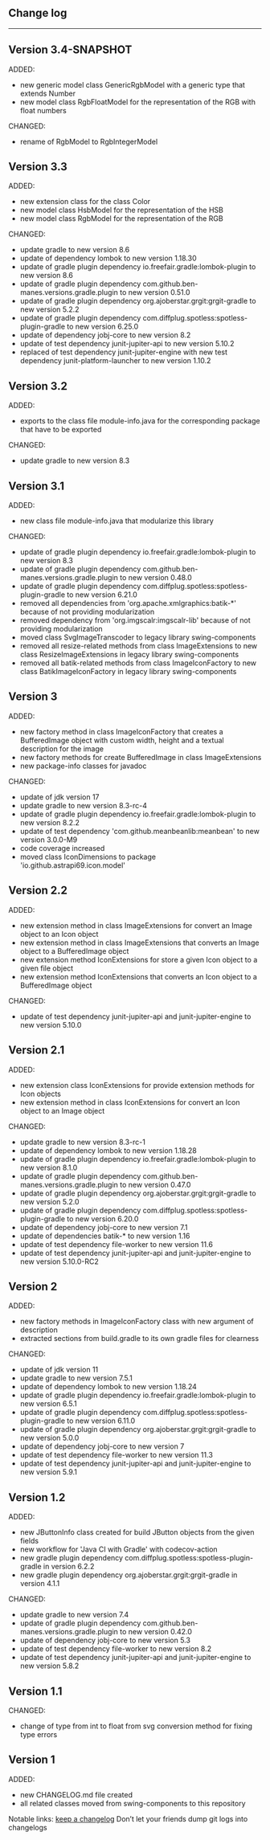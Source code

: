 ## Change log
----------------------

Version 3.4-SNAPSHOT
-------------

ADDED:

- new generic model class GenericRgbModel with a generic type that extends Number
- new model class RgbFloatModel for the representation of the RGB with float numbers

CHANGED:

- rename of RgbModel to RgbIntegerModel

Version 3.3
-------------

ADDED:

- new extension class for the class Color
- new model class HsbModel for the representation of the HSB
- new model class RgbModel for the representation of the RGB

CHANGED:

- update gradle to new version 8.6
- update of dependency lombok to new version 1.18.30
- update of gradle plugin dependency io.freefair.gradle:lombok-plugin to new version 8.6
- update of gradle plugin dependency com.github.ben-manes.versions.gradle.plugin to new version 0.51.0
- update of gradle plugin dependency org.ajoberstar.grgit:grgit-gradle to new version 5.2.2
- update of gradle plugin dependency com.diffplug.spotless:spotless-plugin-gradle to new version 6.25.0
- update of dependency jobj-core to new version 8.2
- update of test dependency junit-jupiter-api to new version 5.10.2
- replaced of test dependency junit-jupiter-engine with new test dependency junit-platform-launcher to new version 1.10.2

Version 3.2
-------------

ADDED:

- exports to the class file module-info.java for the corresponding package that have to be exported

CHANGED:

- update gradle to new version 8.3

Version 3.1
-------------

ADDED:

- new class file module-info.java that modularize this library

CHANGED:

- update of gradle plugin dependency io.freefair.gradle:lombok-plugin to new version 8.3
- update of gradle plugin dependency com.github.ben-manes.versions.gradle.plugin to new version 0.48.0
- update of gradle plugin dependency com.diffplug.spotless:spotless-plugin-gradle to new version 6.21.0
- removed all dependencies from 'org.apache.xmlgraphics:batik-*' because of not providing modularization
- removed dependency from 'org.imgscalr:imgscalr-lib' because of not providing modularization
- moved class SvgImageTranscoder to legacy library swing-components
- removed all resize-related methods from class ImageExtensions to new class ResizeImageExtensions in legacy library swing-components
- removed all batik-related methods from class ImageIconFactory to new class BatikImageIconFactory in legacy library swing-components

Version 3
-------------

ADDED:

- new factory method in class ImageIconFactory that creates a BufferedImage object with custom width, height and a textual description for the image
- new factory methods for create BufferedImage in class ImageExtensions
- new package-info classes for javadoc

CHANGED:

- update of jdk version 17
- update gradle to new version 8.3-rc-4
- update of gradle plugin dependency io.freefair.gradle:lombok-plugin to new version 8.2.2
- update of test dependency 'com.github.meanbeanlib:meanbean' to new version 3.0.0-M9
- code coverage increased
- moved class IconDimensions to package 'io.github.astrapi69.icon.model'

Version 2.2
-------------

ADDED:

- new extension method in class ImageExtensions for convert an Image object to an Icon object
- new extension method in class ImageExtensions that converts an Image object to a BufferedImage object
- new extension method IconExtensions for store a given Icon object to a given file object
- new extension method IconExtensions that converts an Icon object to a BufferedImage object

CHANGED:

- update of test dependency junit-jupiter-api and junit-jupiter-engine to new version 5.10.0

Version 2.1
-------------

ADDED:

- new extension class IconExtensions for provide extension methods for Icon objects
- new extension method in class IconExtensions for convert an Icon object to an Image object

CHANGED:

- update gradle to new version 8.3-rc-1
- update of dependency lombok to new version 1.18.28
- update of gradle plugin dependency io.freefair.gradle:lombok-plugin to new version 8.1.0
- update of gradle plugin dependency com.github.ben-manes.versions.gradle.plugin to new version 0.47.0
- update of gradle plugin dependency org.ajoberstar.grgit:grgit-gradle to new version 5.2.0
- update of gradle plugin dependency com.diffplug.spotless:spotless-plugin-gradle to new version 6.20.0
- update of dependency jobj-core to new version 7.1
- update of dependencies batik-* to new version 1.16
- update of test dependency file-worker to new version 11.6
- update of test dependency junit-jupiter-api and junit-jupiter-engine to new version 5.10.0-RC2

Version 2
-------------

ADDED:

- new factory methods in ImageIconFactory class with new argument of description
- extracted sections from build.gradle to its own gradle files for clearness

CHANGED:

- update of jdk version 11
- update gradle to new version 7.5.1
- update of dependency lombok to new version 1.18.24
- update of gradle plugin dependency io.freefair.gradle:lombok-plugin to new version 6.5.1
- update of gradle plugin dependency com.diffplug.spotless:spotless-plugin-gradle to new version 6.11.0
- update of gradle plugin dependency org.ajoberstar.grgit:grgit-gradle to new version 5.0.0
- update of dependency jobj-core to new version 7
- update of test dependency file-worker to new version 11.3
- update of test dependency junit-jupiter-api and junit-jupiter-engine to new version 5.9.1

Version 1.2
-------------

ADDED:

- new JButtonInfo class created for build JButton objects from the given fields
- new workflow for 'Java CI with Gradle' with codecov-action
- new gradle plugin dependency com.diffplug.spotless:spotless-plugin-gradle in version 6.2.2
- new gradle plugin dependency org.ajoberstar.grgit:grgit-gradle in version 4.1.1

CHANGED:

- update gradle to new version 7.4
- update of gradle plugin dependency com.github.ben-manes.versions.gradle.plugin to new version 0.42.0
- update of dependency jobj-core to new version 5.3
- update of test dependency file-worker to new version 8.2
- update of test dependency junit-jupiter-api and junit-jupiter-engine to new version 5.8.2

Version 1.1
-------------

CHANGED:

- change of type from int to float from svg conversion method for fixing type errors

Version 1
-------------

ADDED:

- new CHANGELOG.md file created
- all related classes moved from swing-components to this repository

Notable links:
[keep a changelog](http://keepachangelog.com/en/1.0.0/) Don’t let your friends dump git logs into changelogs
